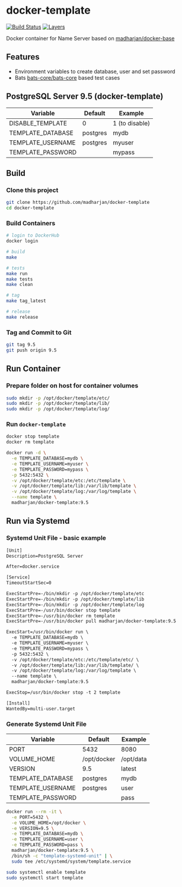 # docker-template

[![Build Status](https://travis-ci.com/madharjan/docker-template.svg?branch=master)](https://travis-ci.com/madharjan/docker-template)
[![Layers](https://images.microbadger.com/badges/image/madharjan/docker-template.svg)](http://microbadger.com/images/madharjan/docker-template)

Docker container for Name Server based on [madharjan/docker-base](https://github.com/madharjan/docker-base/)

## Features

* Environment variables to create database, user and set password
* Bats [bats-core/bats-core](https://github.com/bats-core/bats-core) based test cases

## PostgreSQL Server 9.5 (docker-template)

| Variable           | Default      | Example        |
|--------------------|--------------|----------------|
| DISABLE_TEMPLATE   | 0            | 1 (to disable) |
| TEMPLATE_DATABASE  | postgres     | mydb           |
| TEMPLATE_USERNAME  | postgres     | myuser         |
| TEMPLATE_PASSWORD  |              | mypass         |

## Build

### Clone this project

```bash
git clone https://github.com/madharjan/docker-template
cd docker-template
```

### Build Containers

```bash
# login to DockerHub
docker login

# build
make

# tests
make run
make tests
make clean

# tag
make tag_latest

# release
make release
```

### Tag and Commit to Git

```bash
git tag 9.5
git push origin 9.5
```

## Run Container

### Prepare folder on host for container volumes

```bash
sudo mkdir -p /opt/docker/template/etc/
sudo mkdir -p /opt/docker/template/lib/
sudo mkdir -p /opt/docker/template/log/
```

### Run `docker-template`

```bash
docker stop template
docker rm template

docker run -d \
  -e TEMPLATE_DATABASE=mydb \
  -e TEMPLATE_USERNAME=myuser \
  -e TEMPLATE_PASSWORD=mypass \
  -p 5432:5432 \
  -v /opt/docker/template/etc:/etc/template \
  -v /opt/docker/template/lib:/var/lib/template \
  -v /opt/docker/template/log:/var/log/template \
  --name template \
  madharjan/docker-template:9.5
```

## Run via Systemd

### Systemd Unit File - basic example

```txt
[Unit]
Description=PostgreSQL Server

After=docker.service

[Service]
TimeoutStartSec=0

ExecStartPre=-/bin/mkdir -p /opt/docker/template/etc
ExecStartPre=-/bin/mkdir -p /opt/docker/template/lib
ExecStartPre=-/bin/mkdir -p /opt/docker/template/log
ExecStartPre=-/usr/bin/docker stop template
ExecStartPre=-/usr/bin/docker rm template
ExecStartPre=-/usr/bin/docker pull madharjan/docker-template:9.5

ExecStart=/usr/bin/docker run \
  -e TEMPLATE_DATABASE=mydb \
  -e TEMPLATE_USERNAME=myuser \
  -e TEMPLATE_PASSWORD=mypass \
  -p 5432:5432 \
  -v /opt/docker/template/etc:/etc/template/etc/ \
  -v /opt/docker/template/lib:/var/lib/template/ \
  -v /opt/docker/template/log:/var/log/template \
  --name template \
  madharjan/docker-template:9.5

ExecStop=/usr/bin/docker stop -t 2 template

[Install]
WantedBy=multi-user.target
```

### Generate Systemd Unit File

| Variable                 | Default          | Example                                                          |
|--------------------------|------------------|------------------------------------------------------------------|
| PORT                     | 5432             | 8080                                                             |
| VOLUME_HOME              | /opt/docker      | /opt/data                                                        |
| VERSION                  | 9.5              | latest                                                           |
| TEMPLATE_DATABASE        | postgres         | mydb                                                             |
| TEMPLATE_USERNAME        | postgres         | user                                                             |
| TEMPLATE_PASSWORD        |                  | pass                                                             |

```bash
docker run --rm -it \
  -e PORT=5432 \
  -e VOLUME_HOME=/opt/docker \
  -e VERSION=9.5 \
  -e TEMPLATE_DATABASE=mydb \
  -e TEMPLATE_USERNAME=user \
  -e TEMPLATE_PASSWORD=pass \
  madharjan/docker-template:9.5 \
  /bin/sh -c "template-systemd-unit" | \
  sudo tee /etc/systemd/system/template.service

sudo systemctl enable template
sudo systemctl start template
```
